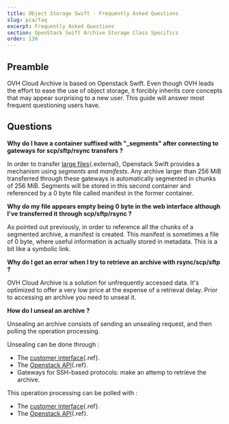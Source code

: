```yaml
---
title: Object Storage Swift - Frequently Asked Questions
slug: pca/faq
excerpt: Frequently Asked Questions
section: OpenStack Swift Archive Storage Class Specifics
order: 130
---
```



## Preamble
OVH Cloud Archive is based on Openstack Swift. Even though OVH leads the effort to ease the use of object storage, it forcibly inherits core concepts that may appear surprising to a new user. This guide will answer most frequent questioning users have.


## Questions
**Why do I have a container suffixed with "_segments" after connecting to gateways for scp/sftp/rsync transfers ?**

In order to transfer [large files](https://docs.openstack.org/developer/swift/overview_large_objects.html){.external}, Openstack Swift provides a mechanism using *segments* and *manifests*. Any archive larger than 256 MiB transferred through these gateways is automatically segmented in chunks of 256 MiB. Segments will be stored in this second container and referenced by a 0 byte file called manifest in the former container.

**Why do my file appears empty being 0 byte in the web interface although I've transferred it through scp/sftp/rsync ?**

As pointed out previously, in order to reference all the chunks of a segmented archive, a manifest is created. This manifest is sometimes a file of 0 byte, where useful information is actually stored in metadata. This is a bit like a symbolic link.

**Why do I get an error when I try to retrieve an archive with rsync/scp/sftp ?**

OVH Cloud Archive is a solution for unfrequently accessed data. It's optimized to offer a very low price at the expense of a retrieval delay. Prior to accessing an archive you need to unseal it.

**How do I unseal an archive ?**

Unsealing an archive consists of sending an unsealing request, and then polling the operation processing.

Unsealing can be done through :

- The [customer interface](../pca_unlock/guide.en-au.md){.ref}.
- The [Openstack API](../pca_dev/guide.en-au.md){.ref}.
- Gateways for SSH-based protocols: make an attemp to retrieve the archive.

This operation processing can be polled with :

- The [customer interface](../pca_unlock/guide.en-au.md){.ref}.
- The [Openstack API](../pca_dev/guide.en-au.md){.ref}.